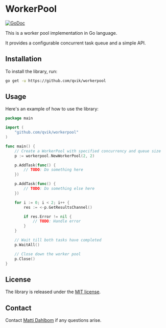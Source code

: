 # WorkerPool

[![GoDoc](https://godoc.org/github.com/qvik/workerpool?status.svg)](https://godoc.org/github.com/qvik/workerpool)

This is a worker pool implementation in Go language.

It provides a configurable concurrent task queue and a simple API.

## Installation

To install the library, run:

```sh
go get -u https://github.com/qvik/workerpool
```

## Usage

Here's an example of how to use the library:

```go
package main

import (
    "github.com/qvik/workerpool"
)

func main() {
    // Create a WorkerPool with specified concurrency and queue size
    p := workerpool.NewWorkerPool(2, 2)

    p.AddTask(func() {
        // TODO: Do something here
    })

    p.AddTask(func() {
        // TODO: Do something else here
    })

	for i := 0; i < 2; i++ {
		res := <-p.GetResultsChannel()

		if res.Error != nil {
			// TODO: Handle error
		}
	}

	// Wait till both tasks have completed
    p.WaitAll()

    // Close down the worker pool
    p.Close()
}
```

## License

The library is released under the [MIT license](LICENSE.md).

## Contact

Contact [Matti Dahlbom](mailto:matti@qvik.fi) if any questions arise.
